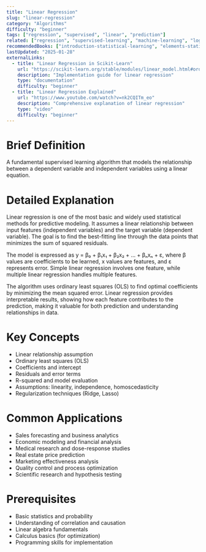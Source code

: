 ```yaml
---
title: "Linear Regression"
slug: "linear-regression"
category: "Algorithms"
difficulty: "beginner"
tags: ["regression", "supervised", "linear", "prediction"]
related: ["regression", "supervised-learning", "machine-learning", "logistic-regression"]
recommendedBooks: ["introduction-statistical-learning", "elements-statistical-learning", "pattern-recognition"]
lastUpdated: "2025-01-28"
externalLinks:
  - title: "Linear Regression in Scikit-Learn"
    url: "https://scikit-learn.org/stable/modules/linear_model.html#ordinary-least-squares"
    description: "Implementation guide for linear regression"
    type: "documentation"
    difficulty: "beginner"
  - title: "Linear Regression Explained"
    url: "https://www.youtube.com/watch?v=nk2CQITm_eo"
    description: "Comprehensive explanation of linear regression"
    type: "video"
    difficulty: "beginner"
---
```


# Brief Definition
A fundamental supervised learning algorithm that models the relationship between a dependent variable and independent variables using a linear equation.

# Detailed Explanation
Linear regression is one of the most basic and widely used statistical methods for predictive modeling. It assumes a linear relationship between input features (independent variables) and the target variable (dependent variable). The goal is to find the best-fitting line through the data points that minimizes the sum of squared residuals.

The model is expressed as y = β₀ + β₁x₁ + β₂x₂ + ... + βₙxₙ + ε, where β values are coefficients to be learned, x values are features, and ε represents error. Simple linear regression involves one feature, while multiple linear regression handles multiple features.

The algorithm uses ordinary least squares (OLS) to find optimal coefficients by minimizing the mean squared error. Linear regression provides interpretable results, showing how each feature contributes to the prediction, making it valuable for both prediction and understanding relationships in data.

# Key Concepts
- Linear relationship assumption
- Ordinary least squares (OLS)
- Coefficients and intercept
- Residuals and error terms
- R-squared and model evaluation
- Assumptions: linearity, independence, homoscedasticity
- Regularization techniques (Ridge, Lasso)

# Common Applications
- Sales forecasting and business analytics
- Economic modeling and financial analysis
- Medical research and dose-response studies
- Real estate price prediction
- Marketing effectiveness analysis
- Quality control and process optimization
- Scientific research and hypothesis testing

# Prerequisites
- Basic statistics and probability
- Understanding of correlation and causation
- Linear algebra fundamentals
- Calculus basics (for optimization)
- Programming skills for implementation